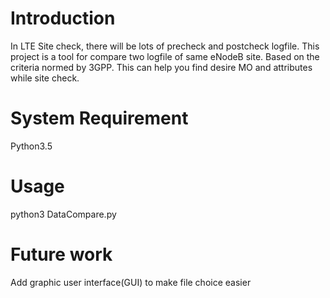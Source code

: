 # Introduction
In LTE Site check, there will be lots of precheck and postcheck logfile.
This project is a tool for compare two logfile of same eNodeB site.
Based on the criteria normed by 3GPP. This can help you find desire MO and attributes while site check.

# System Requirement
Python3.5

# Usage
python3 DataCompare.py

# Future work
Add graphic user interface(GUI) to make file choice easier
